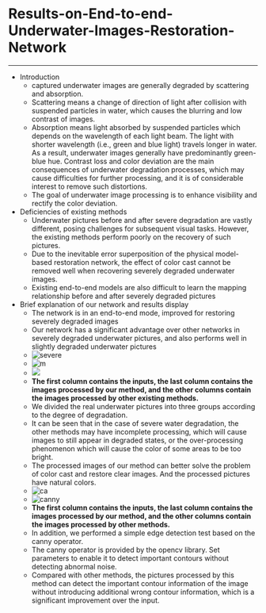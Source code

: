 # Results-on-End-to-end-Underwater-Images-Restoration-Network
----
- Introduction
	- captured underwater images are generally degraded by scattering and absorption. 
	- Scattering means a change of direction of light after collision with suspended particles in water, which causes the blurring and low contrast of images. 
	- Absorption means light absorbed by suspended particles which depends on the wavelength of each light beam. The light with shorter wavelength (i.e., green and blue light) travels longer in water. As a result, underwater images generally have predominantly green-blue hue. Contrast loss and color deviation are the main consequences of underwater degradation processes, which may cause difficulties for further processing, and it is of considerable interest to remove such distortions. 
	- The goal of underwater image processing is to enhance visibility and rectify the color deviation. 
- Deficiencies of existing methods
	- Underwater pictures before and after severe degradation are vastly different, posing challenges for subsequent visual tasks. However, the existing methods perform poorly on the recovery of such pictures.
	- Due to the inevitable error superposition of the physical model-based restoration network, the effect of color cast cannot be removed well when recovering severely degraded underwater images.
	- Existing end-to-end models are also difficult to learn the mapping relationship before and after severely degraded pictures
- Brief explanation of our network and results display
	- The network is in an end-to-end mode, improved for restoring severely degraded images
	- Our network has a significant advantage over other networks in severely degraded underwater pictures, and also performs well in slightly degraded underwater pictures
	- ![severe](https://i.imgur.com/l5AwVxy.jpg)
	- ![m](https://i.imgur.com/8TuV8Mh.jpg)
	- ![](https://i.imgur.com/U3PBuor.jpg)
	- **The first column contains the inputs, the last column contains the images processed by our method, and the other columns contain the images processed by other existing methods.**
	- We divided the real underwater pictures into three groups according to the degree of degradation. 
	- It can be seen that in the case of severe water degradation, the other methods may have incomplete processing, which will cause images to still appear in degraded states, or the over-processing phenomenon which will cause the color of some areas to be too bright.
	- The processed images of our method can better solve the problem of color cast and restore clear images. And the processed pictures have natural colors.
	- ![ca](https://github.com/ChenD17/Results-on-End-to-end-Underwater-Images-Restoration-Network/blob/master/canny.jpg)
	- ![canny](https://i.imgur.com/x1yiQ7s.jpg)
	- **The first column contains the inputs, the last column contains the images processed by our method, and the other columns contain the images processed by other methods.**
	- In addition, we performed a simple edge detection test based on the canny operator. 
	- The canny operator is provided by the opencv library. Set parameters to enable it to detect important contours without detecting abnormal noise.
	- Compared with other methods, the pictures processed by this method can detect the important contour information of the image without introducing additional wrong contour information, which is a significant improvement over the input.
